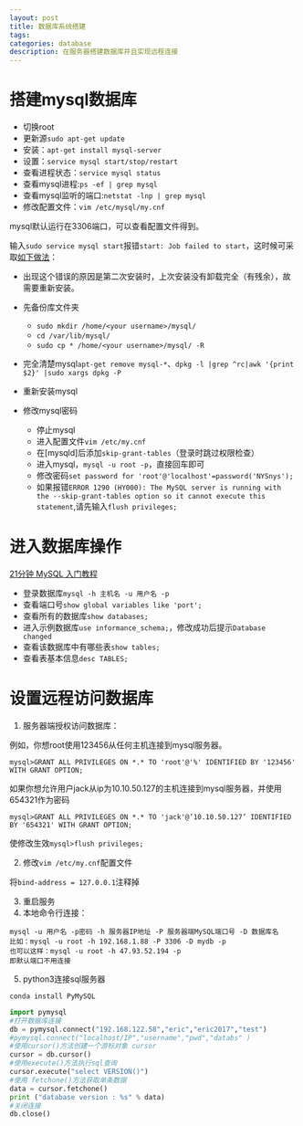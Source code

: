 ```yaml
---
layout: post
title: 数据库系统搭建
tags:
categories: database
description: 在服务器搭建数据库并且实现远程连接
---
```


# 搭建mysql数据库

* 切换root
* 更新源`sudo apt-get update`
* 安装：`apt-get install mysql-server`
* 设置：`service mysql start/stop/restart`
* 查看进程状态：`service mysql status`
* 查看mysql进程:`ps -ef | grep mysql`
* 查看mysql监听的端口:`netstat -lnp | grep mysql`
* 修改配置文件：`vim /etc/mysql/my.cnf`

mysql默认运行在3306端口，可以查看配置文件得到。

输入`sudo service mysql start`报错`start: Job failed to start`，这时候可采取[如下做法](https://stackoverflow.com/questions/22909060/mysql-job-failed-to-start)：
* 出现这个错误的原因是第二次安装时，上次安装没有卸载完全（有残余），故需要重新安装。
* 先备份库文件夹
  * `sudo mkdir /home/<your username>/mysql/`
  * `cd /var/lib/mysql/`
  * `sudo cp * /home/<your username>/mysql/ -R`
* 完全清楚mysql`apt-get remove mysql-*`、`dpkg -l |grep ^rc|awk '{print $2}' |sudo xargs dpkg -P`
* 重新安装mysql

* 修改mysql密码
  * 停止mysql
  * 进入配置文件`vim /etc/my.cnf`
  * 在[mysqld]后添加`skip-grant-tables`（登录时跳过权限检查）
  * 进入mysql，`mysql -u root -p`，直接回车即可
  * 修改密码`set password for 'root'@'localhost'=password('NYSnys');`
  * 如果报错`ERROR 1290 (HY000): The MySQL server is running with the --skip-grant-tables option so it cannot execute this statement`,请先输入`flush privileges;`

# 进入数据库操作

[21分钟 MySQL 入门教程](https://www.cnblogs.com/mr-wid/archive/2013/05/09/3068229.html#d2)

* 登录数据库`mysql -h 主机名 -u 用户名 -p`
* 查看端口号`show global variables like 'port';`
* 查看所有的数据库`show databases;`
* 进入示例数据库`use informance_schema;`，修改成功后提示`Database changed`
* 查看该数据库中有哪些表`show tables;`
* 查看表基本信息`desc TABLES;`

# 设置远程访问数据库

1. 服务器端授权访问数据库：

例如，你想root使用123456从任何主机连接到mysql服务器。

`mysql>GRANT ALL PRIVILEGES ON *.* TO 'root'@'%' IDENTIFIED BY '123456' WITH GRANT OPTION;`

如果你想允许用户jack从ip为10.10.50.127的主机连接到mysql服务器，并使用654321作为密码

`mysql>GRANT ALL PRIVILEGES ON *.* TO 'jack'@’10.10.50.127’ IDENTIFIED BY '654321' WITH GRANT OPTION;`

使修改生效`mysql>flush privileges;`

2. 修改`vim /etc/my.cnf`配置文件

将`bind-address = 127.0.0.1`注释掉

3. 重启服务
4. 本地命令行连接：

```
mysql -u 用户名 -p密码 -h 服务器IP地址 -P 服务器端MySQL端口号 -D 数据库名
比如：mysql -u root -h 192.168.1.88 -P 3306 -D mydb -p
也可以这样：mysql -u root -h 47.93.52.194 -p
即默认端口不用连接
```

5. python3连接sql服务器

`conda install PyMySQL`

```python
import pymysql
#打开数据库连接
db = pymysql.connect("192.168.122.58","eric","eric2017","test")
#pymysql.connect("localhost/IP","username","pwd","databs" )
#使用cursor()方法创建一个游标对象 cursor
cursor = db.cursor()
#使用execute()方法执行sql查询
cursor.execute("select VERSION()")
#使用 fetchone()方法获取单条数据
data = cursor.fetchone()
print ("database version : %s" % data)
#关闭连接
db.close()
```
